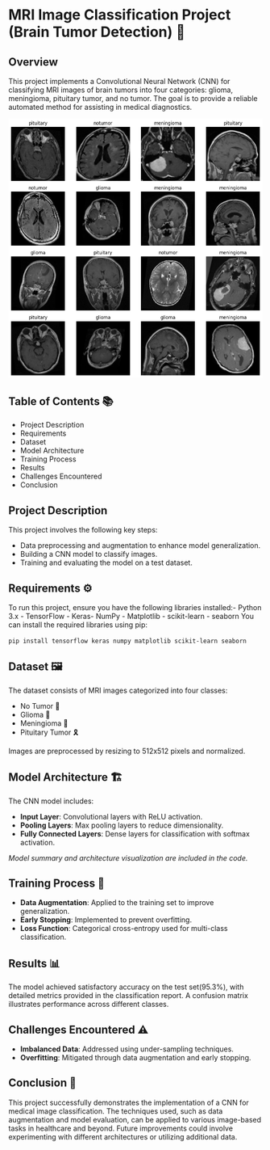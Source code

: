 
# MRI Image Classification Project (Brain Tumor Detection) 🧠

## Overview

This project implements a Convolutional Neural Network (CNN) for classifying MRI images of brain tumors into four categories: glioma, meningioma, pituitary tumor, and no tumor. The goal is to provide a reliable automated method for assisting in medical diagnostics.

![Project Image](https://raw.githubusercontent.com/MJParviz/Brain_Tumor_Classification/main/Sample%20Mri%20Scan.png)

## Table of Contents 📚
- Project Description
- Requirements
- Dataset
- Model Architecture
- Training Process
- Results
- Challenges Encountered
- Conclusion

## Project Description
This project involves the following key steps:
- Data preprocessing and augmentation to enhance model generalization.
- Building a CNN model to classify images.
- Training and evaluating the model on a test dataset.
## Requirements ⚙️
To run this project, ensure you have the following libraries installed:- Python 3.x - TensorFlow - Keras- NumPy - Matplotlib - scikit-learn - seaborn
You can install the required libraries using pip:

`pip install tensorflow keras numpy matplotlib scikit-learn seaborn`

## Dataset 🖼️
The dataset consists of MRI images categorized into four classes:
- No Tumor 🚫
- Glioma 🧬
- Meningioma 🧠
- Pituitary Tumor 🎗️

Images are preprocessed by resizing to 512x512 pixels and normalized.

## Model Architecture 🏗️
The CNN model includes:
- **Input Layer**: Convolutional layers with ReLU activation.
- **Pooling Layers**: Max pooling layers to reduce dimensionality.
- **Fully Connected Layers**: Dense layers for classification with softmax activation.

*Model summary and architecture visualization are included in the code.*

## Training Process 🚀
-  **Data Augmentation**: Applied to the training set to improve generalization.
-  **Early Stopping**: Implemented to prevent overfitting.
-  **Loss Function**: Categorical cross-entropy used for multi-class classification.

## Results 📊
The model achieved satisfactory accuracy on the test set(95.3%), with detailed metrics provided in the classification report. A confusion matrix illustrates performance across different classes.

## Challenges Encountered ⚠️
-  **Imbalanced Data**: Addressed using under-sampling techniques.
- **Overfitting**: Mitigated through data augmentation and early stopping.

## Conclusion 🎉
This project successfully demonstrates the implementation of a CNN for medical image classification. The techniques used, such as data augmentation and model evaluation, can be applied to various image-based tasks in healthcare and beyond. Future improvements could involve experimenting with different architectures or utilizing additional data.
